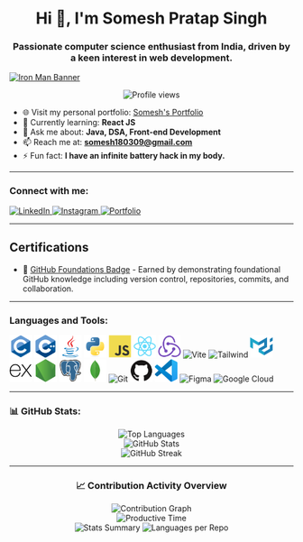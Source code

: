 <h1 align="center">Hi 👋, I'm Somesh Pratap Singh</h1>
<h3 align="center">Passionate computer science enthusiast from India, driven by a keen interest in web development.</h3>

<a href="https://youtu.be/TWB31WFomz4?si=i7zOh4Mp7ORNpBxu" target="_blank">
  <img src="https://github.com/sammy0318/sammy0318/assets/146454603/e4284fdb-3131-4253-aca8-8ef36ee895f0" alt="Iron Man Banner" />
</a>

<p align="center">
  <img src="https://komarev.com/ghpvc/?username=sammy0318&label=Profile%20views&color=0e75b6&style=flat" alt="Profile views" />
</p>

- 🌐 Visit my personal portfolio: [Somesh's Portfolio](https://sammy0318.github.io/Portfolio-SomeshPratapSingh/)
- 🌱 Currently learning: **React JS**
- 💬 Ask me about: **Java, DSA, Front-end Development**
- 📫 Reach me at: **somesh180309@gmail.com**
- ⚡ Fun fact: **I have an infinite battery hack in my body.**

---

<h3 align="left">Connect with me:</h3>
<p align="left">
  <a href="https://www.linkedin.com/in/somesh-pratap-singh-6668b525a" target="_blank">
    <img src="https://raw.githubusercontent.com/rahuldkjain/github-profile-readme-generator/master/src/images/icons/Social/linked-in-alt.svg" alt="LinkedIn" width="30" height="30" />
  </a>
  <a href="https://instagram.com/sammy._._.03" target="_blank">
    <img src="https://raw.githubusercontent.com/rahuldkjain/github-profile-readme-generator/master/src/images/icons/Social/instagram.svg" alt="Instagram" width="30" height="30" />
  </a>
  <a href="https://sammy0318.github.io/Portfolio-SomeshPratapSingh/" target="_blank">
    <img src="https://img.shields.io/badge/Portfolio-000000?style=for-the-badge&logo=About.me&logoColor=white" alt="Portfolio" height="30" />
  </a>
</p>

---

## Certifications
- 🏅 [GitHub Foundations Badge]([(https://www.credly.com/earner/earned/badge/b66ced61-d63e-4358-92cb-431d52cb6c29)]) - Earned by demonstrating foundational GitHub knowledge including version control, repositories, commits, and collaboration.

---

<h3 align="left">Languages and Tools:</h3>
<p align="left">
  <!-- Languages -->
  <img src="https://raw.githubusercontent.com/devicons/devicon/master/icons/c/c-original.svg" alt="C" width="40" height="40"/>
  <img src="https://raw.githubusercontent.com/devicons/devicon/master/icons/cplusplus/cplusplus-original.svg" alt="C++" width="40" height="40"/>
  <img src="https://raw.githubusercontent.com/devicons/devicon/master/icons/java/java-original.svg" alt="Java" width="40" height="40"/>
  <img src="https://raw.githubusercontent.com/devicons/devicon/master/icons/python/python-original.svg" alt="Python" width="40" height="40"/>
  <img src="https://raw.githubusercontent.com/devicons/devicon/master/icons/javascript/javascript-original.svg" alt="JavaScript" width="40" height="40"/>

  <!-- Frontend -->
  <img src="https://raw.githubusercontent.com/devicons/devicon/master/icons/react/react-original.svg" alt="React" width="40" height="40"/>
  <img src="https://raw.githubusercontent.com/devicons/devicon/master/icons/redux/redux-original.svg" alt="Redux" width="40" height="40"/>
  <img src="https://vitejs.dev/logo.svg" alt="Vite" width="40" height="40"/>
  <img src="https://www.vectorlogo.zone/logos/tailwindcss/tailwindcss-icon.svg" alt="Tailwind" width="40" height="40"/>
  <img src="https://raw.githubusercontent.com/devicons/devicon/master/icons/materialui/materialui-original.svg" alt="Material UI" width="40" height="40"/>

  <!-- Backend -->
  <img src="https://raw.githubusercontent.com/devicons/devicon/master/icons/express/express-original.svg" alt="Express" width="40" height="40"/>
  <img src="https://raw.githubusercontent.com/devicons/devicon/master/icons/nodejs/nodejs-original.svg" alt="Node.js" width="40" height="40"/>

  <!-- Database -->
  <img src="https://raw.githubusercontent.com/devicons/devicon/master/icons/postgresql/postgresql-original.svg" alt="PostgreSQL" width="40" height="40"/>
  <img src="https://raw.githubusercontent.com/devicons/devicon/master/icons/mongodb/mongodb-original.svg" alt="MongoDB" width="40" height="40"/>

  <!-- Dev Tools -->
  <img src="https://www.vectorlogo.zone/logos/git-scm/git-scm-icon.svg" alt="Git" width="40" height="40"/>
  <img src="https://raw.githubusercontent.com/devicons/devicon/master/icons/github/github-original.svg" alt="GitHub" width="40" height="40"/>
  <img src="https://raw.githubusercontent.com/devicons/devicon/master/icons/vscode/vscode-original.svg" alt="VS Code" width="40" height="40"/>
  <img src="https://www.vectorlogo.zone/logos/figma/figma-icon.svg" alt="Figma" width="40" height="40"/>

  <!-- Cloud -->
  <img src="https://www.vectorlogo.zone/logos/google_cloud/google_cloud-icon.svg" alt="Google Cloud" width="40" height="40"/>
</p>

---

<h3 align="left">📊 GitHub Stats:</h3>
<p align="center">
  <img src="https://github-readme-stats.vercel.app/api/top-langs/?username=sammy0318&layout=compact&theme=react" alt="Top Languages" />
  <br/>
  <img src="https://github-readme-stats.vercel.app/api?username=sammy0318&show_icons=true&locale=en&theme=react" alt="GitHub Stats" />
  <br/>
  <img src="https://github-readme-streak-stats.herokuapp.com/?user=sammy0318&theme=react" alt="GitHub Streak" />
</p>

---

<h3 align="center">📈 Contribution Activity Overview</h3>

<p align="center">
  <img src="https://github-profile-summary-cards.vercel.app/api/cards/profile-details?username=sammy0318&theme=github_dark" alt="Contribution Graph" />
  <br/>
  <img src="https://github-profile-summary-cards.vercel.app/api/cards/productive-time?username=sammy0318&theme=github_dark&utcOffset=8" alt="Productive Time" />
  <br/>
  <img src="https://github-profile-summary-cards.vercel.app/api/cards/stats?username=sammy0318&theme=github_dark" alt="Stats Summary" />
  <img src="https://github-profile-summary-cards.vercel.app/api/cards/repos-per-language?username=sammy0318&theme=github_dark" alt="Languages per Repo" />
</p>

